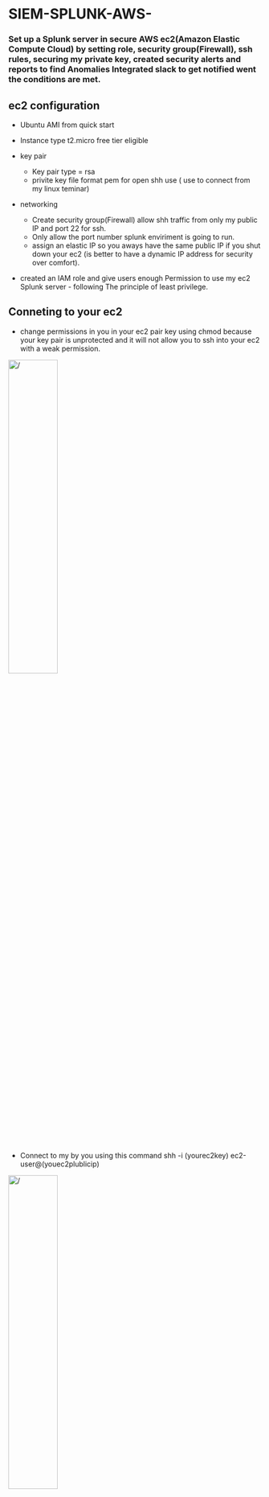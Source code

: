 # SIEM-SPLUNK-AWS-

<h3> Set up a Splunk server in secure AWS ec2(Amazon Elastic Compute Cloud) by setting role, security group(Firewall), ssh rules, securing my private key, created security alerts and reports to find Anomalies Integrated slack to get notified went the conditions are met. <h3>
 
 <h2> ec2 configuration </h2>

- Ubuntu AMI from quick start                                                           
- Instance type t2.micro free tier eligible
- key pair
  -  Key pair type = rsa
  -  privite key file format  pem for open shh use ( use to connect from my linux teminar) 
- networking  
  -  Create security group(Firewall)  allow  shh traffic from only my public IP and port 22 for ssh.
  -  Only allow the port number splunk enviriment is going to run.
  -  assign an elastic IP so you aways have the same public IP if you shut down your ec2 (is better to have a dynamic IP address for security over comfort).
  
- created an IAM role and give users enough Permission to use my ec2 Splunk server - following The principle of least privilege.
  
 <h2> Conneting to your ec2 </h2>
  
 - change permissions in you in your ec2 pair key using chmod because your key pair is unprotected  and it will not allow you to ssh into your ec2 with a weak permission. 
 
  <img src="https://i.imgur.com/vQUYDFL.png" height="40%" width="44%" alt=/> 
  
- Connect to my by you using this command shh -i (yourec2key) ec2-user@(youec2plublicip)
  
 <img src="https://i.imgur.com/aR7SMmb.png" height="40%" width="44%" alt=/> 
 
  <h2>Installing and configuring SPLUNK in a ec2</h2>
  
- You need to log in to your SPLUNK account and select the command line option to download. copy the Linux command and paste it into your terminal.

  <img src="https://i.imgur.com/2Gk6kNW.png" height="40%" width="44%" alt=/> 

- After downloading your file tar you download the file you use = tar -xvzf (name of your download file)
- Next you got to start Splunk from your bin directory using (./splunk start) and set username and password.

Then I went to my Splunk address web server the is going to be HTTP://(your ec2 public IP):(your assing port).
  
  <img src="https://i.imgur.com/JdJgW33.png" height="40%" width="44%" alt=/> 
  
  - To make my Splunk web server start at boot you got to type this commands in your bin directory.
    - ./splunk enable boot-start
    - systemctl enable splunk
    - sysmtemctl start splunk

 <h2> Slack Notification Alert </h2> 
 
 Integrated Slack Notification Alert to get notified of my Splunk alerts if conditions a met in my slack channel.

 <img src="https://i.imgur.com/O8PN9hd.png" height="40%" width="44%" alt=/>
 
 - Set up a dummy slack instance.
 - Install Slack Notification Alert Splunk plugging.
 - Install the incoming webhook in your slack instance.
     -  Added to your desired channel.
     -  Copied the URL of your webhook. 
 In Splunk got manage action >slack> Setup Slack Alerts >paste your webhook URL and save.
 - Can be used this be used in  sections Trigger Actions

<img src="https://i.imgur.com/PVOCOul.png" height="40%" width="44%" alt=/>

<h2>Created an alert that triggers if there is an unusually high number of failed login attempts.</h2>

 <img src="https://imgur.com/vVKQpBb.png" height="40%" width="44%" alt=/>

set Trigger Conditions to numbers of results if condition is greater than 10 
 
 <img src= "https://imgur.com/tObcU0q.png" height="40%" width="44%" alt=/>
 
set the alert to notify me by Slack.

<img src= "https://imgur.com/obcPkwO.png" height="40%" width="44%" alt=/>

 

